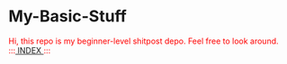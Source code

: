 # My-Basic-Stuff

<p style="color:red">
  Hi, this repo is my beginner-level shitpost depo. Feel free to look around.
  <br>
  :::<a href="https://zarathustrafm.github.io/My-Basic-Stuff/"> INDEX </a>:::
</p>
